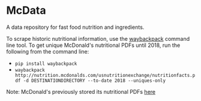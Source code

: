 # McData

A data repository for fast food nutrition and ingredients. 

To scrape historic nutritional information, use the [waybackpack](https://github.com/jsvine/waybackpack) command line tool. To get unique McDonald's nutritional PDFs until 2018, run the following from the command line:

- `pip install waybackpack`
- `waybackpack http://nutrition.mcdonalds.com/usnutritionexchange/nutritionfacts.pdf -d DESTINATIONDIRECTORY --to-date 2018 --uniques-only`

Note: McDonald's previously stored its nutritional PDFs [here](http://nutrition.mcdonalds.com/getnutrition/nutritionfacts.pdf) 

